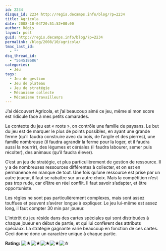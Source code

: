 ```yaml
---
id: 2234
disqus_id: 2234 http://regis.decamps.info/blog/?p=2234
title: Agricola
date: 2008-10-04T20:51:52+00:00
author: Régis
layout: post
guid: http://regis.decamps.info/blog/?p=2234
permalink: /blog/2008/10/agricola/
tmac_last_id:
  - ""
dsq_thread_id:
  - "564518686"
categories:
  - Jeu
tags:
  - Jeu de gestion
  - Jeu de plateau
  - Jeu de stratégie
  - Mécanisme collecte
  - Mécanisme travailleurs
---
```

J’ai découvert Agricola, et j’ai beaucoup aimé ce jeu, même si mon score est ridicule face à mes petits camarades.

Le contexte du jeu est « roots », on contrôle une famille de paysans. Le but du jeu est de marquer le plus de points possibles, en ayant une grande ferme (qu’il faudra construire avec du bois, de l’argile et des pierres), une famille nombreuse (il faudra agrandir la ferme pour la loger, et il faudra aussi la nourrir), des légumes et céréales (il faudra labourer, semer puis récolter), des animaux (qu’il faudra élever).

C’est un jeu de stratégie, et plus particulièrement de gestion de ressource. Il y a de nombreuses ressources différentes à collecter, et on est en permanence en manque de tout. Une fois qu’une ressource est prise par un autre joueur, il faut se rabattre sur un autre choix. Mais la compétition n’est pas trop rude, car d’être en réel conflit. Il faut savoir s’adapter, et être opportuniste.

Les règles ne sont pas particulièrement complexes, mais sont assez touffues et peuvent s’avérer longue à expliquer. Le jeu lui-même est assez long, il faut compter 30 min par joueur.

L’intérêt du jeu réside dans des cartes spéciales qui sont distribuées à chaque joueur en début de partie, et qui lui confèrent des attributs spéciaux. La stratégie gagnante varie beaucoup en fonction de ces cartes. Ceci donne donc un caractère unique à chaque partie.

**Rating:** ![&#9733;](http://regis.decamps.info/blog/wp-content/plugins/xavins-review-ratings/default/star.png "4/5")![&#9733;](http://regis.decamps.info/blog/wp-content/plugins/xavins-review-ratings/default/star.png "4/5")![&#9733;](http://regis.decamps.info/blog/wp-content/plugins/xavins-review-ratings/default/star.png "4/5")![&#9733;](http://regis.decamps.info/blog/wp-content/plugins/xavins-review-ratings/default/star.png "4/5")![&#9734;](http://regis.decamps.info/blog/wp-content/plugins/xavins-review-ratings/default/blank_star.png "4/5") 
